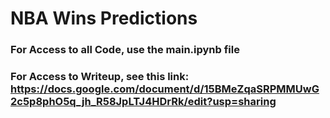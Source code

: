 # NBA Wins Predictions 

### For Access to all Code, use the main.ipynb file 

### For Access to Writeup, see this link: https://docs.google.com/document/d/15BMeZqaSRPMMUwG2c5p8phO5q_jh_R58JpLTJ4HDrRk/edit?usp=sharing
